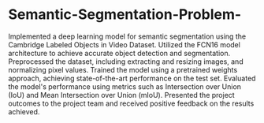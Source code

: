 # Semantic-Segmentation-Problem-

Implemented a deep learning model for semantic segmentation using the Cambridge Labeled Objects in Video Dataset.
Utilized the FCN16 model architecture to achieve accurate object detection and segmentation.
Preprocessed the dataset, including extracting and resizing images, and normalizing pixel values.
Trained the model using a pretrained weights approach, achieving state-of-the-art performance on the test set.
Evaluated the model's performance using metrics such as Intersection over Union (IoU) and Mean Intersection over Union (mIoU).
Presented the project outcomes to the project team and received positive feedback on the results achieved.
